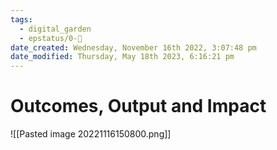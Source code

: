 ```yaml
---
tags:
  - digital_garden
  - epstatus/0-🌰
date_created: Wednesday, November 16th 2022, 3:07:48 pm
date_modified: Thursday, May 18th 2023, 6:16:21 pm
---
```

# Outcomes, Output and Impact
![[Pasted image 20221116150800.png]]
